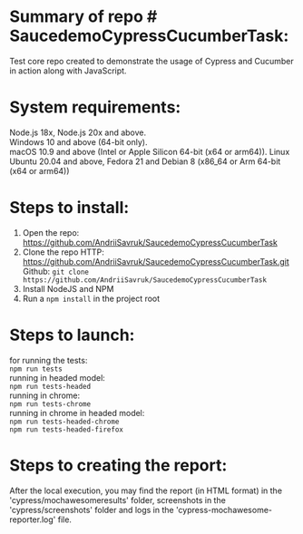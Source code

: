 # Summary of repo # SaucedemoCypressCucumberTask:

Test core repo created to demonstrate the usage of Cypress and Cucumber in action along with JavaScript.

# System requirements:

Node.js 18x, Node.js 20x and above.  
Windows 10 and above (64-bit only).  
macOS 10.9 and above (Intel or Apple Silicon 64-bit (x64 or arm64)).
Linux Ubuntu 20.04 and above, Fedora 21 and Debian 8 (x86_64 or Arm 64-bit (x64 or arm64))
 
# Steps to install:

1. Open the repo: https://github.com/AndriiSavruk/SaucedemoCypressCucumberTask
2. Clone the repo
HTTP: https://github.com/AndriiSavruk/SaucedemoCypressCucumberTask.git   
Github: ```git clone https://github.com/AndriiSavruk/SaucedemoCypressCucumberTask```
3. Install NodeJS and NPM
4. Run a ``` npm install ``` in the project root

# Steps to launch:

for running the tests:  
```npm run tests```  
running in headed model:  
```npm run tests-headed```  
running in chrome:  
```npm run tests-chrome```  
running in chrome in headed model:  
```npm run tests-headed-chrome```  
```npm run tests-headed-firefox``` 
 

# Steps to creating the report:

After the local execution, you may find the report (in HTML format) in the 'cypress/mochawesomeresults' folder, screenshots in the 'cypress/screenshots' folder and logs in the 'cypress-mochawesome-reporter.log' file.